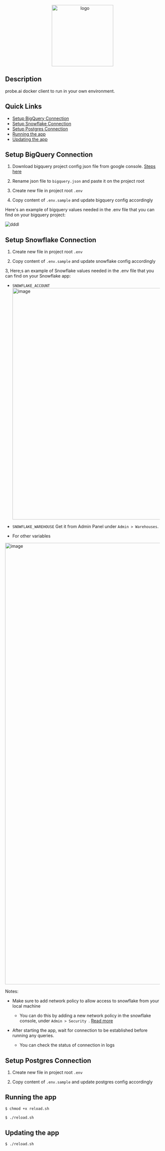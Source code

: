 <p align="center">
  <a href="https://imgbb.com/"><img src="https://i.ibb.co/VBhDKrt/logo.png" alt="logo" width="200" border="0" /></a>
</p>

## Description

probe.ai docker client to run in your own environment.

## Quick Links

- [Setup BigQuery Connection](#setup-bigquery-connection)
- [Setup Snowflake Connection](#setup-snowflake-connection)
- [Setup Postgres Connection](#setup-postgres-connection)
- [Running the app](#running-the-app)
- [Updating the app](#updating-the-app)

## Setup BigQuery Connection

1. Download bigquery project config json file from google console. [Steps here](https://www.metabase.com/docs/latest/databases/connections/bigquery)

2. Rename json file to `bigquery.json` and paste it on the project root

3. Create new file in project root `.env`

4. Copy content of `.env.sample` and update bigquery config accordingly

Here's an example of bigquery values needed in the .env file that you can find on your bigquery project:

![dddl](https://user-images.githubusercontent.com/30016913/219969360-1f7039b5-5b6e-483b-ac11-0e484bb20487.png)

## Setup Snowflake Connection

1. Create new file in project root `.env`

2. Copy content of `.env.sample` and update snowflake config accordingly

3, Here;s an example of Snowflake values needed in the .env file that you can find on your Snowflake app:

- `SNOWFLAKE_ACCOUNT`
  <img width="754" alt="image" src="https://user-images.githubusercontent.com/70322519/221108421-fd7d1d5c-097e-40fe-a091-0c7f07d55d11.png">

- `SNOWFLAKE_WAREHOUSE`
  Get it from Admin Panel under `Admin > Warehouses`.

- For other variables

<img width="1438" alt="image" src="https://user-images.githubusercontent.com/70322519/221109324-03005acc-a332-4456-85f4-dfd99274a1f6.png">

Notes:

- Make sure to add network policy to allow access to snowflake from your local machine

  - You can do this by adding a new network policy in the snowflake console, under `Admin > Security `. [Read more](https://docs.snowflake.com/en/user-guide/network-policies)

- After starting the app, wait for connection to be established before running any queries.
  - You can check the status of connection in logs

## Setup Postgres Connection

1. Create new file in project root `.env`

2. Copy content of `.env.sample` and update postgres config accordingly

## Running the app

```bash
$ chmod +x reload.sh

$ ./reload.sh
```

## Updating the app

```bash
$ ./reload.sh
```
